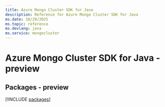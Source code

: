 ```yaml
---
title: Azure Mongo Cluster SDK for Java
description: Reference for Azure Mongo Cluster SDK for Java
ms.date: 10/29/2025
ms.topic: reference
ms.devlang: java
ms.service: mongocluster
---
```

# Azure Mongo Cluster SDK for Java - preview
## Packages - preview
[!INCLUDE [packages](mongo-cluster-index.md)]